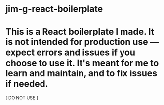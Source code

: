 # jim-g-react-boilerplate

# This is a React boilerplate I made. It is not intended for production use — expect errors and issues if you choose to use it. It's meant for me to learn and maintain, and to fix issues if needed.
[ DO NOT USE ]
